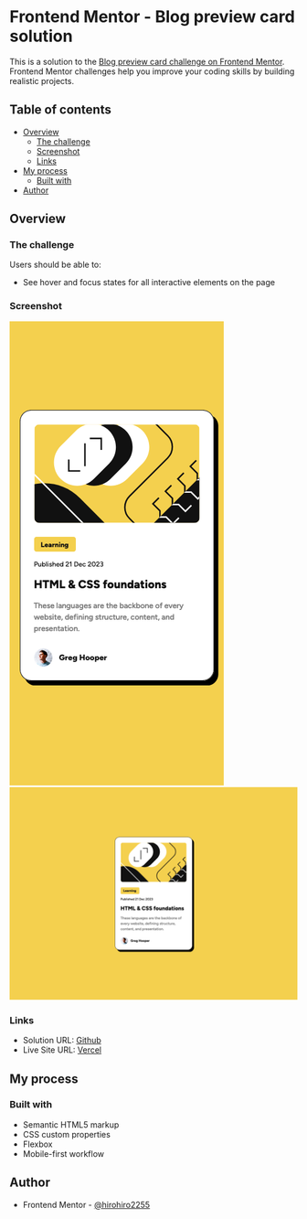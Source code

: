 # Frontend Mentor - Blog preview card solution

This is a solution to the [Blog preview card challenge on Frontend Mentor](https://www.frontendmentor.io/challenges/blog-preview-card-ckPaj01IcS). Frontend Mentor challenges help you improve your coding skills by building realistic projects.

## Table of contents

- [Overview](#overview)
  - [The challenge](#the-challenge)
  - [Screenshot](#screenshot)
  - [Links](#links)
- [My process](#my-process)
  - [Built with](#built-with)
- [Author](#author)

## Overview

### The challenge

Users should be able to:

- See hover and focus states for all interactive elements on the page

### Screenshot

![Mobile](./mobile.png)
![Desktop](./desktop.png)

### Links

- Solution URL: [Github](https://github.com/hirohiro2255/blog-preview-card)
- Live Site URL: [Vercel](https://blog-preview-card-sigma.vercel.app/)

## My process

### Built with

- Semantic HTML5 markup
- CSS custom properties
- Flexbox
- Mobile-first workflow

## Author

- Frontend Mentor - [@hirohiro2255](https://www.frontendmentor.io/profile/hirohiro2255)
